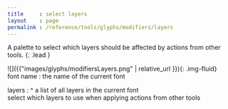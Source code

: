 ```yaml
---
title     : select layers
layout    : page
permalink : /reference/tools/glyphs/modifiers/layers
---
```


A palette to select which layers should be affected by actions from other tools.
{: .lead }


<div class='row'>

<div class='col-sm-4' markdown='1'>
![]({{"images/glyphs/modifiersLayers.png" | relative_url }}){: .img-fluid}
</div>

<div class='col-sm-8' markdown='1'>
font name
: the name of the current font

layers
: ^
  a list of all layers in the current font  
  select which layers to use when applying actions from other tools
</div>

</div>
